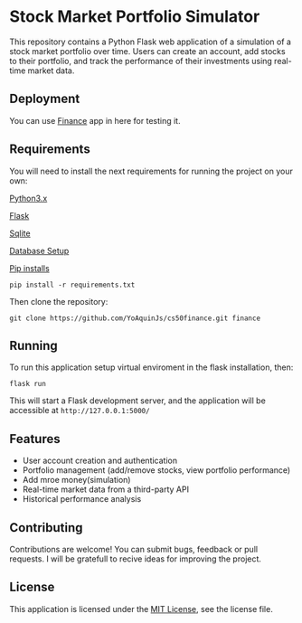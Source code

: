 # Stock Market Portfolio Simulator

This repository contains a Python Flask web application of a simulation of a stock market portfolio over time. Users can create an account, add stocks to their portfolio, and track the performance of their investments using real-time market data.

## Deployment

You can use [Finance]() app in here for testing it.

## Requirements

You will need to install the next requirements for running the project on your own:

[Python3.x](https://www.python.org/downloads/)

[Flask](https://flask.palletsprojects.com/en/2.2.x/installation/)

[Sqlite](https://sqlite.org/index.html)

[Database Setup](./DATABASE.MD)

[Pip installs](./requirements.txt)
```
pip install -r requirements.txt
```

Then clone the repository:
```
git clone https://github.com/YoAquinJs/cs50finance.git finance
```

## Running 

To run this application setup virtual enviroment in the flask installation, then:
```
flask run
```

This will start a Flask development server, and the application will be accessible at `http://127.0.0.1:5000/`

## Features

- User account creation and authentication
- Portfolio management (add/remove stocks, view portfolio performance)
- Add mroe money(simulation) 
- Real-time market data from a third-party API
- Historical performance analysis

## Contributing

Contributions are welcome! You can submit bugs, feedback or pull requests. I will be gratefull to recive ideas for improving the project.

## License

This application is licensed under the [MIT License](https://opensource.org/licenses/MIT), see the license file.